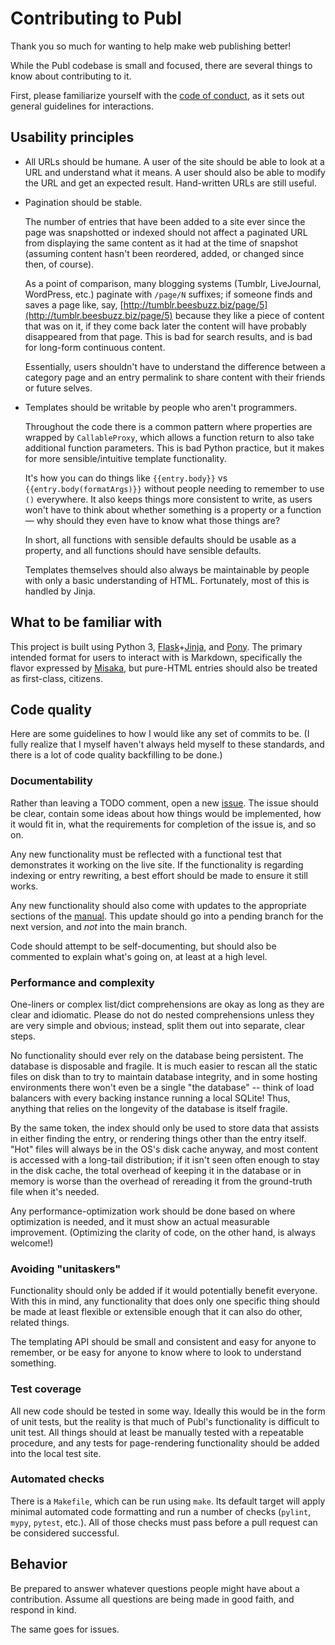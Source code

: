 # Contributing to Publ

Thank you so much for wanting to help make web publishing better!

While the Publ codebase is small and focused, there are several things to know
about contributing to it.

First, please familiarize yourself with the [code of
conduct](CODE_OF_CONDUCT.md), as it sets out general guidelines for
interactions.

## Usability principles

* All URLs should be humane. A user of the site should be able to look at a URL
and understand what it means. A user should also be able to modify the URL and
get an expected result. Hand-written URLs are still useful.

* Pagination should be stable.

    The number of entries that have been added to a site ever since the page was
    snapshotted or indexed should not affect a paginated URL from displaying the
    same content as it had at the time of snapshot (assuming content hasn't been
    reordered, added, or changed since then, of course).

    As a point of comparison, many blogging systems (Tumblr, LiveJournal,
    WordPress, etc.) paginate with `/page/N` suffixes; if someone finds and
    saves a page like, say,
    [http://tumblr.beesbuzz.biz/page/5](http://tumblr.beesbuzz.biz/page/5)
    because they like a piece of content that was on it, if they come back later
    the content will have probably disappeared from that page. This is bad for
    search results, and is bad for long-form continuous content.

    Essentially, users shouldn't have to understand the difference between a
    category page and an entry permalink to share content with their friends or
    future selves.

* Templates should be writable by people who aren't programmers.

    Throughout the code there is a common pattern where properties are wrapped
    by `CallableProxy`, which allows a function return to also take additional
    function parameters. This is bad Python practice, but it makes for more
    sensible/intuitive template functionality.

    It's how you can do things like `{{entry.body}}` vs
    `{{entry.body(formatArgs)}}` without people needing to remember to use `()`
    everywhere. It also keeps things more consistent to write, as users won't
    have to think about whether something is a property or a function — why
    should they even have to know what those things are?

    In short, all functions with sensible defaults should be usable as a
    property, and all functions should have sensible defaults.

    Templates themselves should also always be maintainable by people with only
    a basic understanding of HTML. Fortunately, most of this is handled by
    Jinja.

## What to be familiar with

This project is built using Python 3,
[Flask](http://flask.pocoo.org)+[Jinja](http://jinja.pocoo.org), and
[Pony](http://ponyorm.com). The primary intended format for users to interact
with is Markdown, specifically the flavor expressed by
[Misaka](http://misaka.61924.nl), but pure-HTML entries should also be treated
as first-class, citizens.

## Code quality

Here are some guidelines to how I would like any set of commits to be. (I fully
realize that I myself haven't always held myself to these standards, and there
is a lot of code quality backfilling to be done.)

### Documentability

Rather than leaving a TODO comment, open a new
[issue](https://github.com/PlaidWeb/Publ/issues). The issue should be clear,
contain some ideas about how things would be implemented, how it would fit in,
what the requirements for completion of the issue is, and so on.

Any new functionality must be reflected with a functional test that demonstrates
it working on the live site. If the functionality is regarding indexing or entry
rewriting, a best effort should be made to ensure it still works.

Any new functionality should also come with updates to the appropriate sections
of the [manual](https://github.com/PlaidWeb/Publ-site). This update should go
into a pending branch for the next version, and *not* into the main branch.

Code should attempt to be self-documenting, but should also be commented to
explain what's going on, at least at a high level.

### Performance and complexity

One-liners or complex list/dict comprehensions are okay as long as they are
clear and idiomatic. Please do not do nested comprehensions unless they are very
simple and obvious; instead, split them out into separate, clear steps.

No functionality should ever rely on the database being persistent. The database
is disposable and fragile. It is much easier to rescan all the static files on
disk than to try to maintain database integrity, and in some hosting
environments there won't even be a single "the database" -- think of load
balancers with every backing instance running a local SQLite! Thus, anything
that relies on the longevity of the database is itself fragile.

By the same token, the index should only be used to store data that assists in
either finding the entry, or rendering things other than the entry itself. "Hot"
files will always be in the OS's disk cache anyway, and most content is accessed
with a long-tail distribution; if it isn't seen often enough to stay in the disk
cache, the total overhead of keeping it in the database or in memory is worse
than the overhead of rereading it from the ground-truth file when it's needed.

Any performance-optimization work should be done based on where optimization is
needed, and it must show an actual measurable improvement. (Optimizing the
clarity of code, on the other hand, is always welcome!)

### Avoiding "unitaskers"

Functionality should only be added if it would potentially benefit everyone.
With this in mind, any functionality that does only one specific thing should be
made at least flexible or extensible enough that it can also do other, related
things.

The templating API should be small and consistent and easy for anyone to
remember, or be easy for anyone to know where to look to understand something.

### Test coverage

All new code should be tested in some way. Ideally this would be in the form of
unit tests, but the reality is that much of Publ's functionality is difficult to
unit test. All things should at least be manually tested with a repeatable
procedure, and any tests for page-rendering functionality should be added into
the local test site.

### Automated checks

There is a `Makefile`, which can be run using `make`. Its default target will
apply minimal automated code formatting and run a number of checks (`pylint`,
`mypy`, `pytest`, etc.). All of those checks must pass before a pull request can
be considered successful.

## Behavior

Be prepared to answer whatever questions people might have about a contribution.
Assume all questions are being made in good faith, and respond in kind.

The same goes for issues.

